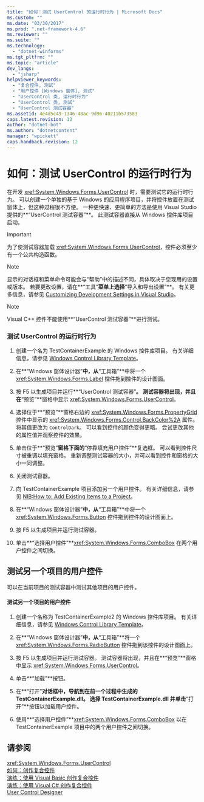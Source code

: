 ```yaml
---
title: "如何：测试 UserControl 的运行时行为 | Microsoft Docs"
ms.custom: ""
ms.date: "03/30/2017"
ms.prod: ".net-framework-4.6"
ms.reviewer: ""
ms.suite: ""
ms.technology: 
  - "dotnet-winforms"
ms.tgt_pltfrm: ""
ms.topic: "article"
dev_langs: 
  - "jsharp"
helpviewer_keywords: 
  - "复合控件, 测试"
  - "用户控件 [Windows 窗体], 测试"
  - "UserControl 类, 运行时行为"
  - "UserControl 类, 测试"
  - "UserControl 测试容器"
ms.assetid: 4e4d5c49-1346-40ac-9d96-40211b573583
caps.latest.revision: 12
author: "dotnet-bot"
ms.author: "dotnetcontent"
manager: "wpickett"
caps.handback.revision: 12
---
```

# 如何：测试 UserControl 的运行时行为
在开发 <xref:System.Windows.Forms.UserControl> 时，需要测试它的运行时行为。  可以创建一个单独的基于 Windows 的应用程序项目，并将控件放置在测试窗体上，但这种过程很不方便。  一种更快速、更简单的方法是使用 Visual Studio 提供的**“UserControl 测试容器”**。  此测试容器直接从 Windows 控件库项目启动。  
  
> [!IMPORTANT]
>  为了使测试容器加载 <xref:System.Windows.Forms.UserControl>，控件必须至少有一个公共构造函数。  
  
> [!NOTE]
>  显示的对话框和菜单命令可能会与“帮助”中的描述不同，具体取决于您现用的设置或版本。  若要更改设置，请在**“工具”**菜单上选择**“导入和导出设置”**。  有关更多信息，请参见 [Customizing Development Settings in Visual Studio](http://msdn.microsoft.com/zh-cn/22c4debb-4e31-47a8-8f19-16f328d7dcd3)。  
  
> [!NOTE]
>  Visual C\+\+ 控件不能使用**“UserControl 测试容器”**进行测试。  
  
### 测试 UserControl 的运行时行为  
  
1.  创建一个名为 TestContainerExample 的 Windows 控件库项目。  有关详细信息，请参见 [Windows Control Library Template](http://msdn.microsoft.com/zh-cn/722f4e2d-1310-4ed5-8f33-593337ab66b4)。  
  
2.  在**“Windows 窗体设计器”**中，从**“工具箱”**中将一个 <xref:System.Windows.Forms.Label> 控件拖到控件的设计图面。  
  
3.  按 F5 以生成项目并运行**“UserControl 测试容器”**。  测试容器将出现，并且在**“预览”**窗格中显示 <xref:System.Windows.Forms.UserControl>。  
  
4.  选择位于**“预览”**窗格右边的 <xref:System.Windows.Forms.PropertyGrid> 控件中显示的 <xref:System.Windows.Forms.Control.BackColor%2A> 属性。  将其值更改为 `ControlDark`。  可以看到控件的颜色变得更暗。  尝试更改其他的属性值并观察控件的效果。  
  
5.  单击位于**“预览”**窗格下面的**“停靠填充用户控件”**复选框。  可以看到控件尺寸被重调以填充窗格。  重新调整测试容器的大小，并可以看到控件和窗格的大小一同调整。  
  
6.  关闭测试容器。  
  
7.  向 TestContainerExample 项目添加另一个用户控件。  有关详细信息，请参见 [NIB:How to: Add Existing Items to a Project](http://msdn.microsoft.com/zh-cn/15f4cfb7-78ab-457f-9f14-099a25a6a2d3)。  
  
8.  在**“Windows 窗体设计器”**中，从**“工具箱”**中将一个 <xref:System.Windows.Forms.Button> 控件拖到控件的设计图面上。  
  
9. 按 F5 以生成项目并运行测试容器。  
  
10. 单击**“选择用户控件”**<xref:System.Windows.Forms.ComboBox> 在两个用户控件之间切换。  
  
## 测试另一个项目的用户控件  
 可以在当前项目的测试容器中测试其他项目的用户控件。  
  
#### 测试另一个项目的用户控件  
  
1.  创建一个名称为 TestContainerExample2 的 Windows 控件库项目。  有关详细信息，请参见 [Windows Control Library Template](http://msdn.microsoft.com/zh-cn/722f4e2d-1310-4ed5-8f33-593337ab66b4)。  
  
2.  在**“Windows 窗体设计器”**中，从**“工具箱”**将一个 <xref:System.Windows.Forms.RadioButton> 控件拖到该控件的设计图面上。  
  
3.  按 F5 以生成项目并运行测试容器。  测试容器将出现，并且在**“预览”**窗格中显示 <xref:System.Windows.Forms.UserControl>。  
  
4.  单击**“加载”**按钮。  
  
5.  在**“打开”**对话框中，导航到在前一个过程中生成的 TestContainerExample.dll。  选择 TestContainerExample.dll 并单击**“打开”**按钮以加载用户控件。  
  
6.  使用**“选择用户控件”**<xref:System.Windows.Forms.ComboBox> 以在 TestContainerExample 项目中的两个用户控件之间切换。  
  
## 请参阅  
 <xref:System.Windows.Forms.UserControl>   
 [如何：创作复合控件](../../../../docs/framework/winforms/controls/how-to-author-composite-controls.md)   
 [演练：使用 Visual Basic 创作复合控件](../../../../docs/framework/winforms/controls/walkthrough-authoring-a-composite-control-with-visual-basic.md)   
 [演练：使用 Visual C\# 创作复合控件](../../../../docs/framework/winforms/controls/walkthrough-authoring-a-composite-control-with-visual-csharp.md)   
 [User Control Designer](http://msdn.microsoft.com/zh-cn/2abb9eec-ba32-45cb-b73d-8b52a8bd6bf1)